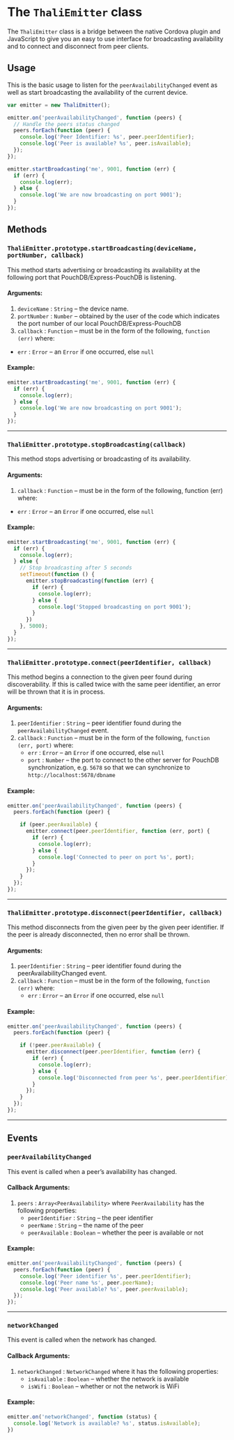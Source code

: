 # The `ThaliEmitter` class

The `ThaliEmitter` class is a bridge between the native Cordova plugin and JavaScript to give you an easy to use interface for broadcasting availability and to connect and disconnect from peer clients.

## Usage

This is the basic usage to listen for the `peerAvailabilityChanged` event as well as start broadcasting the availability of the current device.

```js
var emitter = new ThaliEmitter();

emitter.on('peerAvailabilityChanged', function (peers) {
  // Handle the peers status changed
  peers.forEach(function (peer) {
    console.log('Peer Identifier: %s', peer.peerIdentifier);
    console.log('Peer is available? %s', peer.isAvailable);
  });
});

emitter.startBroadcasting('me', 9001, function (err) {
  if (err) {
    console.log(err);
  } else {
    console.log('We are now broadcasting on port 9001');
  }
});
```

## Methods

### `ThaliEmitter.prototype.startBroadcasting(deviceName, portNumber, callback)`

This method starts advertising or broadcasting its availability at the following port that PouchDB/Express-PouchDB is listening.  

#### Arguments:

1. `deviceName` : `String` – the device name.
2. `portNumber` : `Number` – obtained by the user of the code which indicates the port number of our local PouchDB/Express-PouchDB
3. `callback` : `Function` – must be in the form of the following, `function (err)` where:
  - `err` : `Error` – an `Error` if one occurred, else `null`

#### Example:

```js
emitter.startBroadcasting('me', 9001, function (err) {
  if (err) {
    console.log(err);
  } else {
    console.log('We are now broadcasting on port 9001');
  }
});
```
***

### `ThaliEmitter.prototype.stopBroadcasting(callback)`

This method stops advertising or broadcasting of its availability.

#### Arguments:

1. `callback` : `Function` – must be in the form of the following, function (err) where:
  - `err` : `Error` – an `Error` if one occurred, else `null`

#### Example:

```js
emitter.startBroadcasting('me', 9001, function (err) {
  if (err) {
    console.log(err);
  } else {
    // Stop broadcasting after 5 seconds
    setTimeout(function () {
      emitter.stopBroadcasting(function (err) {
        if (err) {
          console.log(err);
        } else {
          console.log('Stopped broadcasting on port 9001');
        }
      })
    }, 5000);
  }
});
```
***

### `ThaliEmitter.prototype.connect(peerIdentifier, callback)`

This method begins a connection to the given peer found during discoverability.  If this is called twice with the same peer identifier, an error will be thrown that it is in process.

#### Arguments:

1. `peerIdentifier` : `String` – peer identifier found during the `peerAvailabilityChanged` event.
2. `callback` : `Function` – must be in the form of the following, `function (err, port)` where:
    - `err` : `Error` – an `Error` if one occurred, else `null`
    - `port` : `Number` – the port to connect to the other server for PouchDB synchronization, e.g. `5678` so that we can synchronize to `http://localhost:5678/dbname`

#### Example:

```js
emitter.on('peerAvailabilityChanged', function (peers) {
  peers.forEach(function (peer) {

    if (peer.peerAvailable) {
      emitter.connect(peer.peerIdentifier, function (err, port) {
        if (err) {
          console.log(err);
        } else {
          console.log('Connected to peer on port %s', port);
        }
      });
    }
  });
});
```
***

### `ThaliEmitter.prototype.disconnect(peerIdentifier, callback)`

This method disconnects from the given peer by the given peer identifier.  If the peer is already disconnected, then no error shall be thrown.

#### Arguments:

1. `peerIdentifier` : `String` – peer identifier found during the peerAvailabilityChanged event.
2. `callback` : `Function` – must be in the form of the following, `function (err)` where:
    - `err` : `Error` – an `Error` if one occurred, else `null`

#### Example:

```js
emitter.on('peerAvailabilityChanged', function (peers) {
  peers.forEach(function (peer) {

    if (!peer.peerAvailable) {
      emitter.disconnect(peer.peerIdentifier, function (err) {
        if (err) {
          console.log(err);
        } else {
          console.log('Disconnected from peer %s', peer.peerIdentifier);
        }
      });
    }
  });
});
```
***

## Events

### `peerAvailabilityChanged`

This event is called when a peer’s availability has changed.

#### Callback Arguments:

1. `peers` : `Array<PeerAvailability>` where `PeerAvailability` has the following properties:
    - `peerIdentifier` : `String` – the peer identifier
    - `peerName` : `String` – the name of the peer
    - `peerAvailable` : `Boolean` – whether the peer is available or not

#### Example:

```js
emitter.on('peerAvailabilityChanged', function (peers) {
  peers.forEach(function (peer) {
    console.log('Peer identifier %s', peer.peerIdentifier);
    console.log('Peer name %s', peer.peerName);
    console.log('Peer available? %s', peer.peerAvailable);
  });
});
```
***

### `networkChanged`

This event is called when the network has changed.

#### Callback Arguments:

1. `networkChanged` : `NetworkChanged` where it has the following properties:
    - `isAvailable` : `Boolean` – whether the network is available
    - `isWifi` : `Boolean` – whether or not the network is WiFi

#### Example:

```js
emitter.on('networkChanged', function (status) {
  console.log('Network is available? %s', status.isAvailable);
})
```
